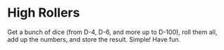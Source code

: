 # High Rollers
Get a bunch of dice (from D-4, D-6, and more up to D-100), roll them all, add up the numbers, and store the result. Simple! Have fun.
